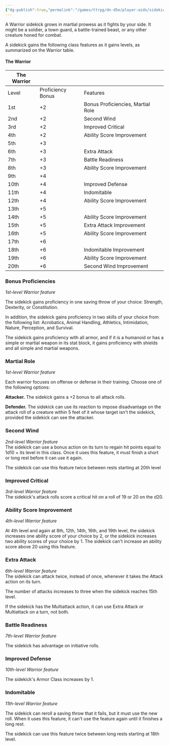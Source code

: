 ```yaml
---
{"dg-publish":true,"permalink":"/games/ttrpg/dn-d5e/player-aids/sidekicks/sidekick-specialisations/sidekick-warrior/","tags":["ttrpg/dnd/5e"],"noteIcon":""}
---
```



A Warrior sidekick grows in martial prowess as it fights by your side. It might be a soldier, a town guard, a battle-trained beast, or any other creature honed for combat.

A sidekick gains the following class features as it gains levels, as summarized on the Warrior table.

#### The Warrior

|The Warrior|   |   |   |   |
|---|---|---|---|---|
|Level|Proficiency Bonus|Features|
|1st|+2|Bonus Proficiencies, Martial Role|
|2nd|+2|Second Wind|
|3rd|+2|Improved Critical|
|4th|+2|Ability Score Improvement|
|5th|+3||
|6th|+3|Extra Attack|
|7th|+3|Battle Readiness|
|8th|+3|Ability Score Improvement|
|9th|+4||
|10th|+4|Improved Defense|
|11th|+4|Indomitable|
|12th|+4|Ability Score Improvement|
|13th|+5||
|14th|+5|Ability Score Improvement|
|15th|+5|Extra Attack Improvement|
|16th|+5|Ability Score Improvement|
|17th|+6||
|18th|+6|Indomitable Improvement|
|19th|+6|Ability Score Improvement|
|20th|+6|Second Wind Improvement|

### Bonus Proficiencies

_1st-level Warrior feature_

The sidekick gains proficiency in one saving throw of your choice: Strength, Dexterity, or Constitution.

In addition, the sidekick gains proficiency in two skills of your choice from the following list: Acrobatics, Animal Handling, Athletics, Intimidation, Nature, Perception, and Survival.

The sidekick gains proficiency with all armor, and if it is a humanoid or has a simple or martial weapon in its stat block, it gains proficiency with shields and all simple and martial weapons.

### Martial Role

_1st-level Warrior feature_

Each warrior focuses on offense or defense in their training. Choose one of the following options:

**Attacker.** The sidekick gains a +2 bonus to all attack rolls.

**Defender.** The sidekick can use its reaction to impose disadvantage on the attack roll of a creature within 5 feet of it whose target isn't the sidekick, provided the sidekick can see the attacker.

### Second Wind

_2nd-level Warrior feature_  
The sidekick can use a bonus action on its turn to regain hit points equal to 1d10 + its level in this class. Once it uses this feature, it must finish a short or long rest before it can use it again.

The sidekick can use this feature twice between rests starting at 20th level

### Improved Critical

_3rd-level Warrior feature_  
The sidekick's attack rolls score a critical hit on a roll of 19 or 20 on the d20.

### Ability Score Improvement

_4th-level Warrior feature_

At 4th level and again at 8th, 12th, 14th, 16th, and 19th level, the sidekick increases one ability score of your choice by 2, or the sidekick increases two ability scores of your choice by 1. The sidekick can't increase an ability score above 20 using this feature.

### Extra Attack

_6th-level Warrior feature_  
The sidekick can attack twice, instead of once, whenever it takes the Attack action on its turn.

The number of attacks increases to three when the sidekick reaches 15th level.

If the sidekick has the Multiattack action, it can use Extra Attack or Multiattack on a turn, not both.

### Battle Readiness

_7th-level Warrior feature_

The sidekick has advantage on initiative rolls.

### Improved Defense

_10th-level Warrior feature_

The sidekick's Armor Class increases by 1.

### Indomitable

_11th-level Warrior feature_

The sidekick can reroll a saving throw that it fails, but it must use the new roll. When it uses this feature, it can't use the feature again until it finishes a long rest.

The sidekick can use this feature twice between long rests starting at 18th level.

